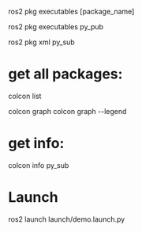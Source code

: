 
ros2 pkg executables [package_name]

ros2 pkg executables py_pub

ros2 pkg xml py_sub

# get all packages:
colcon list

colcon graph
colcon graph --legend

# get info:
colcon info py_sub



# Launch
ros2 launch launch/demo.launch.py 